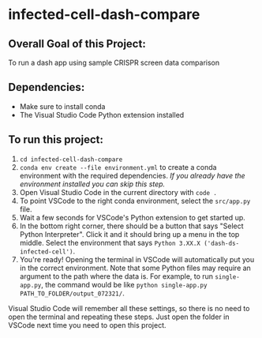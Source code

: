 # infected-cell-dash-compare

## Overall Goal of this Project:
To run a dash app using sample CRISPR screen data comparison

## Dependencies:
* Make sure to install conda
* The Visual Studio Code Python extension installed

## To run this project:
1. `cd infected-cell-dash-compare`
2. `conda env create --file environment.yml` to create a conda environment with the required dependencies. *If you already have the environment installed you can skip this step.*
3. Open Visual Studio Code in the current directory with `code .`
4. To point VSCode to the right conda environment, select the `src/app.py` file.
5. Wait a few seconds for VSCode's Python extension to get started up.
6. In the bottom right corner, there should be a button that says "Select Python Interpreter". Click it and it should bring up a menu in the top middle. Select the environment that says `Python 3.XX.X ('dash-ds-infected-cell')`.
7. You're ready! Opening the terminal in VSCode will automatically put you in the correct environment. Note that some Python files may require an argument to the path where the data is. For example, to run `single-app.py`, the command would be like `python single-app.py PATH_TO_FOLDER/output_072321/`.

Visual Studio Code will remember all these settings, so there is no need to open the terminal and repeating these steps. Just open the folder in VSCode next time you need to open this project.
